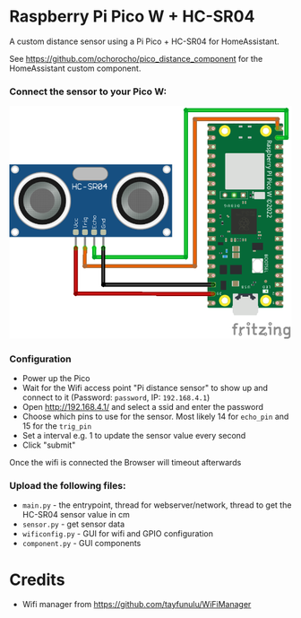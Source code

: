 # Raspberry Pi Pico W + HC-SR04

A custom distance sensor using a Pi Pico + HC-SR04 for HomeAssistant.

See https://github.com/ochorocho/pico_distance_component for the HomeAssistant custom component.

### Connect the sensor to your Pico W:

![Connect Pi Pico W to the HC-SR04](fritzing/pico-HC-SR04_connect.png)

### Configuration

* Power up the Pico
* Wait for the Wifi access point "Pi distance sensor" to show up and connect to it (Password: `password`, IP: `192.168.4.1`)
* Open http://192.168.4.1/ and select a ssid and enter the password
* Choose which pins to use for the sensor. Most likely 14 for `echo_pin` and 15 for the `trig_pin`
* Set a interval e.g. 1 to update the sensor value every second
* Click "submit"

Once the wifi is connected the Browser will timeout afterwards


### Upload the following files:
    
* `main.py` - the entrypoint, thread for webserver/network, thread to get the HC-SR04 sensor value in cm
* `sensor.py` - get sensor data
* `wificonfig.py` - GUI for wifi and GPIO configuration
* `component.py` - GUI components

# Credits

 * Wifi manager from https://github.com/tayfunulu/WiFiManager
